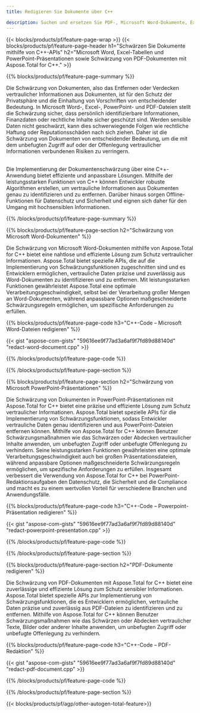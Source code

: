 ```yaml
---
title: Redigieren Sie Dokumente über C++ 

description: Suchen und ersetzen Sie PDF-, Microsoft Word-Dokumente, Excel-Tabellen und PowerPoint-Präsentationen über eine C++-Anwendung. C++-Code aufgelistet
---
```


{{< blocks/products/pf/feature-page-wrap >}}
{{< blocks/products/pf/feature-page-header h1="Schwärzen Sie Dokumente mithilfe von C++-APIs" h2="Microsoft Word, Excel-Tabellen und PowerPoint-Präsentationen sowie Schwärzung von PDF-Dokumenten mit Aspose.Total for C++." >}}

{{% blocks/products/pf/feature-page-summary %}}

Die Schwärzung von Dokumenten, also das Entfernen oder Verdecken vertraulicher Informationen aus Dokumenten, ist für den Schutz der Privatsphäre und die Einhaltung von Vorschriften von entscheidender Bedeutung. In Microsoft Word-, Excel-, PowerPoint- und PDF-Dateien stellt die Schwärzung sicher, dass persönlich identifizierbare Informationen, Finanzdaten oder rechtliche Inhalte sicher geschützt sind. Werden sensible Daten nicht geschwärzt, kann dies schwerwiegende Folgen wie rechtliche Haftung oder Reputationsschäden nach sich ziehen. Daher ist die Schwärzung von Dokumenten von entscheidender Bedeutung, um die mit dem unbefugten Zugriff auf oder der Offenlegung vertraulicher Informationen verbundenen Risiken zu verringern.<br /><br />

Die Implementierung der Dokumentenschwärzung über eine C++-Anwendung bietet effiziente und anpassbare Lösungen. Mithilfe der leistungsstarken Funktionen von C++ können Entwickler robuste Algorithmen erstellen, um vertrauliche Informationen aus Dokumenten genau zu identifizieren und zu entfernen. Darüber hinaus sorgen Offline-Funktionen für Datenschutz und Sicherheit und eignen sich daher für den Umgang mit hochsensiblen Informationen. 

{{% /blocks/products/pf/feature-page-summary  %}}

{{% blocks/products/pf/feature-page-section  h2="Schwärzung von Microsoft Word-Dokumenten" %}}

Die Schwärzung von Microsoft Word-Dokumenten mithilfe von Aspose.Total for C++ bietet eine nahtlose und effiziente Lösung zum Schutz vertraulicher Informationen. Aspose.Total bietet spezielle APIs, die auf die Implementierung von Schwärzungsfunktionen zugeschnitten sind und es Entwicklern ermöglichen, vertrauliche Daten präzise und zuverlässig aus Word-Dokumenten zu identifizieren und zu entfernen. Mit leistungsstarken Funktionen gewährleistet Aspose.Total eine optimale Verarbeitungsgeschwindigkeit, selbst bei der Verarbeitung großer Mengen an Word-Dokumenten, während anpassbare Optionen maßgeschneiderte Schwärzungsregeln ermöglichen, um spezifische Anforderungen zu erfüllen.

{{% blocks/products/pf/feature-page-code h3="C++-Code – Microsoft Word-Dateien redigieren" %}}

{{< gist "aspose-com-gists" "59616ee9f77ad3a6af9f7fd89d88140d" "redact-word-document.cpp" >}}

{{% /blocks/products/pf/feature-page-code  %}}

{{% /blocks/products/pf/feature-page-section %}}

{{% blocks/products/pf/feature-page-section  h2="Schwärzung von Microsoft PowerPoint-Präsentationen" %}}

Die Schwärzung von Dokumenten in PowerPoint-Präsentationen mit Aspose.Total for C++ bietet eine präzise und effiziente Lösung zum Schutz vertraulicher Informationen. Aspose.Total bietet spezielle APIs für die Implementierung von Schwärzungsfunktionen, sodass Entwickler vertrauliche Daten genau identifizieren und aus PowerPoint-Dateien entfernen können. Mithilfe von Aspose.Total for C++ können Benutzer Schwärzungsmaßnahmen wie das Schwärzen oder Abdecken vertraulicher Inhalte anwenden, um unbefugten Zugriff oder unbefugte Offenlegung zu verhindern. Seine leistungsstarken Funktionen gewährleisten eine optimale Verarbeitungsgeschwindigkeit auch bei großen Präsentationsdateien, während anpassbare Optionen maßgeschneiderte Schwärzungsregeln ermöglichen, um spezifische Anforderungen zu erfüllen. Insgesamt verbessert die Verwendung von Aspose.Total for C++ bei PowerPoint-Redaktionsaufgaben den Datenschutz, die Sicherheit und die Compliance und macht es zu einem wertvollen Vorteil für verschiedene Branchen und Anwendungsfälle.

{{% blocks/products/pf/feature-page-code h3="C++-Code – Powerpoint-Präsentation redigieren" %}}

{{< gist "aspose-com-gists" "59616ee9f77ad3a6af9f7fd89d88140d" "redact-powerpoint-presentation.cpp" >}}

{{% /blocks/products/pf/feature-page-code  %}}

{{% /blocks/products/pf/feature-page-section %}}


{{% blocks/products/pf/feature-page-section  h2="PDF-Dokumente redigieren" %}}

Die Schwärzung von PDF-Dokumenten mit Aspose.Total for C++ bietet eine zuverlässige und effiziente Lösung zum Schutz sensibler Informationen. Aspose.Total bietet spezielle APIs zur Implementierung von Schwärzungsfunktionen, die es Entwicklern ermöglichen, vertrauliche Daten präzise und zuverlässig aus PDF-Dateien zu identifizieren und zu entfernen. Mithilfe von Aspose.Total for C++ können Benutzer Schwärzungsmaßnahmen wie das Schwärzen oder Abdecken vertraulicher Texte, Bilder oder anderer Inhalte anwenden, um unbefugten Zugriff oder unbefugte Offenlegung zu verhindern.

{{% blocks/products/pf/feature-page-code h3="C++-Code – PDF-Redaktion" %}}

{{< gist "aspose-com-gists" "59616ee9f77ad3a6af9f7fd89d88140d" "redact-pdf-document.cpp" >}}

{{% /blocks/products/pf/feature-page-code  %}}

{{% /blocks/products/pf/feature-page-section %}}

{{< blocks/products/pf/agp/other-autogen-total-feature>}}